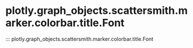 # plotly.graph_objects.scattersmith.marker.colorbar.title.Font

::: plotly.graph_objects.scattersmith.marker.colorbar.title.Font
